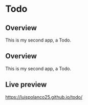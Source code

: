 # Todo
## Overview
This is my second app, a Todo.

## Overview

This is my second app, a Todo.

## Live preview

https://luispolanco25.github.io/todo/
